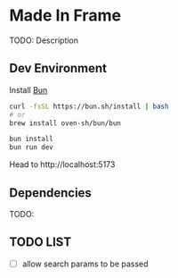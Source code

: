 # Made In Frame

TODO: Description

## Dev Environment

Install [Bun](https://bun.sh/)

```sh
curl -fsSL https://bun.sh/install | bash
# or
brew install oven-sh/bun/bun

bun install
bun run dev
```

Head to http://localhost:5173

## Dependencies

TODO:

## TODO LIST

- [ ] allow search params to be passed
